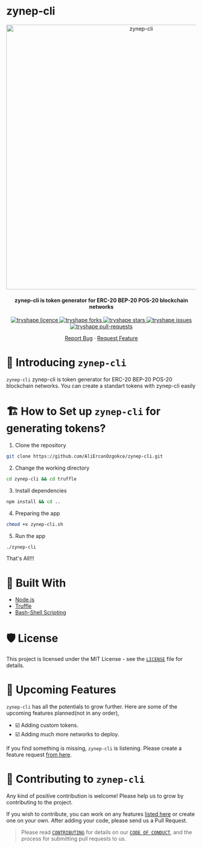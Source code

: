 # zynep-cli
<p align="center">
<img width="700" alt="zynep-cli" src="https://user-images.githubusercontent.com/78970916/174627621-9293e4a1-9cac-4d32-90a0-9c73e0dd0393.png">
</p>

<h4 align="center">zynep-cli is token generator for ERC-20 BEP-20 POS-20 blockchain networks</h4>


<p align="center">
<a href="https://github.com/AliErcanOzgokce/zynep-cli/blob/master/LICENSE" target="blank">
<img src="https://img.shields.io/github/license/AliErcanOzgokce/zynep-cli?style=flat-square" alt="tryshape licence" />
</a>
<a href="https://github.com/AliErcanOzgokce/zynep-cli/fork" target="blank">
<img src="https://img.shields.io/github/forks/AliErcanOzgokce/zynep-cli?style=flat-square" alt="tryshape forks"/>
</a>
<a href="https://github.com/AliErcanOzgokce/zynep-cli/stargazers" target="blank">
<img src="https://img.shields.io/github/stars/AliErcanOzgokce/zynep-cli?style=flat-square" alt="tryshape stars"/>
</a>
<a href="https://github.com/AliErcanOzgokce/zynep-cli/issues" target="blank">
<img src="https://img.shields.io/github/issues/AliErcanOzgokce/zynep-cli?style=flat-square" alt="tryshape issues"/>
</a>
<a href="https://github.com/AliErcanOzgokce/zynep-cli/pulls" target="blank">
<img src="https://img.shields.io/github/issues-pr/AliErcanOzgokce/zynep-cli?style=flat-square" alt="tryshape pull-requests"/>
</a>

<p align="center">
    <a href="https://github.com/AliErcanOzgokce/zynep-cli/issues/new/choose">Report Bug</a>
    ·
    <a href="https://github.com/AliErcanOzgokce/zynep-cli/issues/new/choose">Request Feature</a>
</p>

# 👋 Introducing `zynep-cli`
`zynep-cli` zynep-cli is token generator for ERC-20 BEP-20 POS-20 blockchain networks. You can create a standart tokens with zynep-cli easily

# 🏗️ How to Set up `zynep-cli` for generating tokens?

1. Clone the repository

```bash
git clone https://github.com/AliErcanOzgokce/zynep-cli.git
```

2. Change the working directory

```bash
cd zynep-cli && cd truffle
```

3. Install dependencies

```bash
npm install && cd ..
```

4. Preparing the app

```bash
chmod +x zynep-cli.sh
```

5. Run the app

```bash
./zynep-cli
```

That's All!!!

# 🍔 Built With
- [Node.js](https://nodejs.org/en/)
- [Truffle](https://trufflesuite.com/)
- [Bash-Shell Scripting](https://www.gnu.org/software/bash/)

# 🛡️ License
This project is licensed under the MIT License - see the [`LICENSE`](LICENSE) file for details.

# 🦄 Upcoming Features
`zynep-cli` has all the potentials to grow further. Here are some of the upcoming features planned(not in any order),

- ☑️ Adding custom tokens.
- ☑️ Adding much more networks to deploy.


If you find something is missing, `zynep-cli` is listening. Please create a feature request [from here](https://github.com/AliErcanOzgokce/zynep-cli/issues/new/choose).

# 🤝 Contributing to `zynep-cli`
Any kind of positive contribution is welcome! Please help us to grow by contributing to the project.

If you wish to contribute, you can work on any features [listed here](https://github.com/AliErcanOzgokce/zynep-cli#-upcoming-features) or create one on your own. After adding your code, please send us a Pull Request.

> Please read [`CONTRIBUTING`](CONTRIBUTING.md) for details on our [`CODE OF CONDUCT`](CODE_OF_CONDUCT.md), and the process for submitting pull requests to us.
